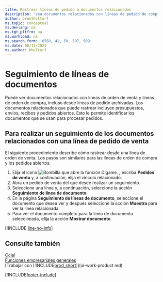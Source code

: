 ```yaml
---
title: Rastrear líneas de pedido a documentos relacionados
description: 'Vea documentos relacionados con líneas de pedido de compra y venta, como ofertas, envíos, recibos y pedidos abiertos, para identificar los documentos que se utilizan para procesar pedidos.'
author: brentholtorf
ms.topic: conceptual
ms.devlang: na
ms.tgt_pltfrm: na
ms.workload: na
ms.search.form: '6560, 42, 50, 507, 509'
ms.date: 06/11/2021
ms.author: bholtorf
---
```

# <a name="track-document-lines"></a>Seguimiento de líneas de documentos
Puede ver documentos relacionados con líneas de orden de venta y líneas de orden de compra, incluso desde líneas de pedido archivadas. Los documentos relacionados que puede rastrear incluyen presupuestos, envíos, recibos y pedidos abiertos. Esto le permite identificar los documentos que se usan para procesar pedidos.  

## <a name="to-track-documents-related-to-a-sales-order-line"></a>Para realizar un seguimiento de los documentos relacionados con una línea de pedido de venta
El siguiente procedimiento describe cómo rastrear desde una línea de orden de venta. Los pasos son similares para las líneas de orden de compra y los pedidos abiertos.

1.  Elija el icono ![Bombilla que abre la función Dígame.](media/ui-search/search_small.png "Dígame qué desea hacer") , escriba **Pedidos de venta** y, a continuación, elija el vínculo relacionado.  
2.  Abra un pedido de venta del que desee realizar un seguimiento.  
3.  Seleccione una línea y, a continuación, seleccione la acción **Seguimiento de línea de documento**.
4. En la página **Seguimiento de líneas de documento**, seleccione el documento que desea ver y después seleccione la acción **Muestra** para ver la línea relacionada.
5. Para ver el documento completo para la línea de documento seleccionada, elija la acción **Mostrar documento**.

[!INCLUDE [line-no-info](includes/line-no-info.md)]

## <a name="see-also"></a>Consulte también
[Ccial](sales-manage-sales.md)  
[Funciones empresariales generales](ui-across-business-areas.md)  
[Trabajar con [!INCLUDE[prod_short](includes/prod_short.md)]](ui-work-product.md)


[!INCLUDE[footer-include](includes/footer-banner.md)]
